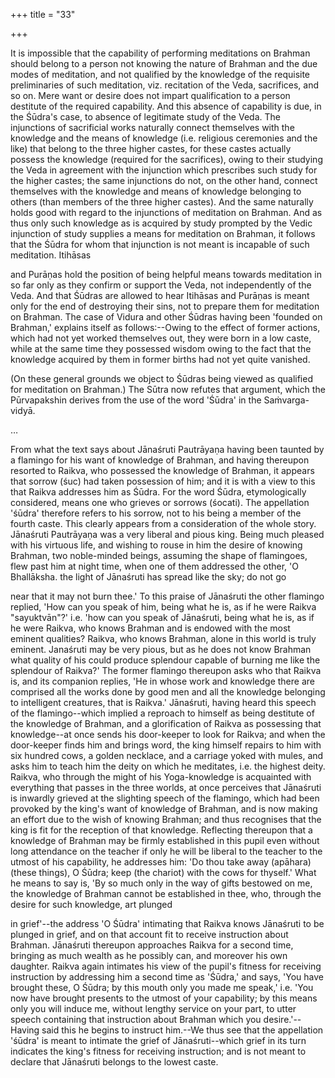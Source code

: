 +++
title = "33"

+++






It is impossible that the capability of performing meditations on Brahman should belong to a person not knowing the nature of Brahman and the due modes of meditation, and not qualified by the knowledge of the requisite preliminaries of such meditation, viz. recitation of the Veda, sacrifices, and so on. Mere want or desire does not impart qualification to a person destitute of the required capability. And this absence of capability is due, in the Śūdra's case, to absence of legitimate study of the Veda. The injunctions of sacrificial works naturally connect themselves with the knowledge and the means of knowledge (i.e. religious ceremonies and the like) that belong to the three higher castes, for these castes actually possess the knowledge (required for the sacrifices), owing to their studying the Veda in agreement with the injunction which prescribes such study for the higher castes; the same injunctions do not, on the other hand, connect themselves with the knowledge and means of knowledge belonging to others (than members of the three higher castes). And the same naturally holds good with regard to the injunctions of meditation on Brahman. And as thus only such knowledge as is acquired by study prompted by the Vedic injunction of study supplies a means for meditation on Brahman, it follows that the Śūdra for whom that injunction is not meant is incapable of such meditation. Itihāsas

and Purāṇas hold the position of being helpful means towards meditation in so far only as they confirm or support the Veda, not independently of the Veda. And that Śūdras are allowed to hear Itihāsas and Purāṇas is meant only for the end of destroying their sins, not to prepare them for meditation on Brahman. The case of Vidura and other Śūdras having been 'founded on Brahman,' explains itself as follows:--Owing to the effect of former actions, which had not yet worked themselves out, they were born in a low caste, while at the same time they possessed wisdom owing to the fact that the knowledge acquired by them in former births had not yet quite vanished.

(On these general grounds we object to Śūdras being viewed as qualified for meditation on Brahman.) The Sūtra now refutes that argument, which the Pūrvapakshin derives from the use of the word 'Śūdra' in the Saṁvarga-vidyā.



…

From what the text says about Jānaśruti Pautrāyaṇa having been taunted by a flamingo for his want of knowledge of Brahman, and having thereupon resorted to Raikva, who possessed the knowledge of Brahman, it appears that sorrow (śuc) had taken possession of him; and it is with a view to this that Raikva addresses him as Śūdra. For the word Śūdra, etymologically considered, means one who grieves or sorrows (śocati). The appellation 'śūdra' therefore refers to his sorrow, not to his being a member of the fourth caste. This clearly appears from a consideration of the whole story. Jānaśruti Pautrāyaṇa was a very liberal and pious king. Being much pleased with his virtuous life, and wishing to rouse in him the desire of knowing Brahman, two noble-minded beings, assuming the shape of flamingoes, flew past him at night time, when one of them addressed the other, 'O Bhallāksha. the light of Jānaśruti has spread like the sky; do not go

near that it may not burn thee.' To this praise of Jānaśruti the other flamingo replied, 'How can you speak of him, being what he is, as if he were Raikva "sayuktvān"?' i.e. 'how can you speak of Jānaśruti, being what he is, as if he were Raikva, who knows Brahman and is endowed with the most eminent qualities? Raikva, who knows Brahman, alone in this world is truly eminent. Janaśruti may be very pious, but as he does not know Brahman what quality of his could produce splendour capable of burning me like the splendour of Raikva?' The former flamingo thereupon asks who that Raikva is, and its companion replies, 'He in whose work and knowledge there are comprised all the works done by good men and all the knowledge belonging to intelligent creatures, that is Raikva.' Jānaśruti, having heard this speech of the flamingo--which implied a reproach to himself as being destitute of the knowledge of Brahman, and a glorification of Raikva as possessing that knowledge--at once sends his door-keeper to look for Raikva; and when the door-keeper finds him and brings word, the king himself repairs to him with six hundred cows, a golden necklace, and a carriage yoked with mules, and asks him to teach him the deity on which he meditates, i.e. the highest deity. Raikva, who through the might of his Yoga-knowledge is acquainted with everything that passes in the three worlds, at once perceives that Jānaśruti is inwardly grieved at the slighting speech of the flamingo, which had been provoked by the king's want of knowledge of Brahman, and is now making an effort due to the wish of knowing Brahman; and thus recognises that the king is fit for the reception of that knowledge. Reflecting thereupon that a knowledge of Brahman may be firmly established in this pupil even without long attendance on the teacher if only he will be liberal to the teacher to the utmost of his capability, he addresses him: 'Do thou take away (apāhara) (these things), O Śūdra; keep (the chariot) with the cows for thyself.' What he means to say is, 'By so much only in the way of gifts bestowed on me, the knowledge of Brahman cannot be established in thee, who, through the desire for such knowledge, art plunged

in grief'--the address 'O Śūdra' intimating that Raikva knows Jānaśruti to be plunged in grief, and on that account fit to receive instruction about Brahman. Jānaśruti thereupon approaches Raikva for a second time, bringing as much wealth as he possibly can, and moreover his own daughter. Raikva again intimates his view of the pupil's fitness for receiving instruction by addressing him a second time as 'Śūdra,' and says, 'You have brought these, O Śūdra; by this mouth only you made me speak,' i.e. 'You now have brought presents to the utmost of your capability; by this means only you will induce me, without lengthy service on your part, to utter speech containing that instruction about Brahman which you desire.'--Having said this he begins to instruct him.--We thus see that the appellation 'śūdra' is meant to intimate the grief of Jānaśruti--which grief in its turn indicates the king's fitness for receiving instruction; and is not meant to declare that Jānaśruti belongs to the lowest caste.

